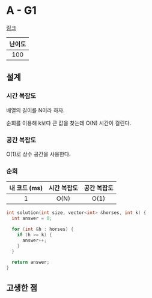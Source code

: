 # A - G1

[링크](https://atcoder.jp/contests/abc410/tasks/abc410_a)

| 난이도 |
| :----: |
|  100   |

## 설계

### 시간 복잡도

배열의 길이를 N이라 하자.

순회를 이용해 k보다 큰 값을 찾는데 O(N) 시간이 걸린다.

### 공간 복잡도

O(1)로 상수 공간을 사용한다.

### 순회

| 내 코드 (ms) | 시간 복잡도 | 공간 복잡도 |
| :----------: | :---------: | :---------: |
|      1       |    O(N)     |    O(1)     |

```cpp
int solution(int size, vector<int> &horses, int k) {
  int answer = 0;

  for (int &h : horses) {
    if (h >= k) {
      answer++;
    }
  }

  return answer;
}
```

## 고생한 점
